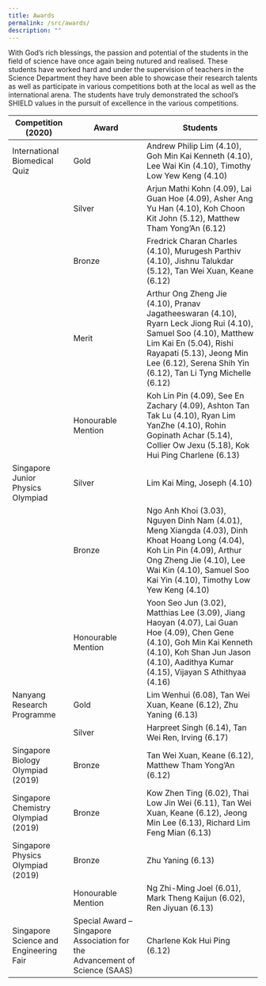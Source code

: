 ```yaml
---
title: Awards
permalink: /src/awards/
description: ""
---
```

With God’s rich blessings, the passion and potential of the students in the field of science have once again being nutured and realised. These students have worked hard and under the supervision of teachers in the Science Department they have been able to showcase their research talents as well as participate in various competitions both at the local as well as the international arena. The students have truly demonstrated the school’s SHIELD values in the pursuit of excellence in the various competitions.

| Competition (2020)     | Award     | Students        |
|--------------|--------------|------------------|
| International Biomedical Quiz          | Gold                                                                        | Andrew Philip Lim (4.10), Goh Min Kai Kenneth (4.10), Lee Wai Kin (4.10), Timothy Low Yew Keng (4.10)                                                                                                                                  |
|                                        | Silver                                                                      | Arjun Mathi Kohn (4.09), Lai Guan Hoe (4.09), Asher Ang Yu Han (4.10), Koh Choon Kit John (5.12), Matthew Tham Yong’An (6.12)                                                                                                          |
|                                        | Bronze                                                                      | Fredrick Charan Charles (4.10), Murugesh Parthiv (4.10), Jishnu Talukdar (5.12), Tan Wei Xuan, Keane (6.12)                                                                                                                            |
|                                        | Merit                                                                       | Arthur Ong Zheng Jie (4.10), Pranav Jagatheeswaran (4.10), Ryarn Leck Jiong Rui (4.10), Samuel Soo (4.10), Matthew Lim Kai En (5.04), Rishi Rayapati (5.13), Jeong Min Lee (6.12), Serena Shih Yin (6.12), Tan Li Tyng Michelle (6.12) |
|                                        | Honourable Mention                                                          | Koh Lin Pin (4.09), See En Zachary (4.09), Ashton Tan Tak Lu (4.10), Ryan Lim YanZhe (4.10), Rohin Gopinath Achar (5.14), Collier Ow Jexu (5.18), Kok Hui Ping Charlene (6.13)                                                         |
| Singapore Junior Physics Olympiad      | Silver                                                                      | Lim Kai Ming, Joseph (4.10)                                                                                                                                                                                                            |
|                                        | Bronze                                                                      | Ngo Anh Khoi (3.03), Nguyen Dinh Nam (4.01), Meng Xiangda (4.03), Dinh Khoat Hoang Long (4.04), Koh Lin Pin (4.09), Arthur Ong Zheng Jie (4.10), Lee Wai Kin (4.10), Samuel Soo Kai Yin (4.10), Timothy Low Yew Keng (4.10)            |
|                                        | Honourable Mention                                                          | Yoon Seo Jun (3.02), Matthias Lee (3.09), Jiang Haoyan (4.07), Lai Guan Hoe (4.09), Chen Gene (4.10), Goh Min Kai Kenneth (4.10), Koh Shan Jun Jason (4.10), Aadithya Kumar (4.15), Vijayan S Athithyaa (4.16)                         |
| Nanyang Research Programme             | Gold                                                                        | Lim Wenhui (6.08), Tan Wei Xuan, Keane (6.12), Zhu Yaning (6.13)                                                                                                                                                                       |
|                                        | Silver                                                                      | Harpreet Singh (6.14), Tan Wei Ren, Irving (6.17)                                                                                                                                                                                      |
| Singapore Biology Olympiad (2019)      | Bronze                                                                      | Tan Wei Xuan, Keane (6.12), Matthew Tham Yong’An (6.12)                                                                                                                                                                                |
| Singapore Chemistry Olympiad (2019)    | Bronze                                                                      | Kow Zhen Ting (6.02), Thai Low Jin Wei (6.11), Tan Wei Xuan, Keane (6.12), Jeong Min Lee (6.13), Richard Lim Feng Mian (6.13)                                                                                                          |
| Singapore Physics Olympiad (2019)      | Bronze                                                                      | Zhu Yaning (6.13)                                                                                                                                                                                                                      |
|                                        | Honourable Mention                                                          | Ng Zhi-Ming Joel (6.01), Mark Theng Kaijun (6.02), Ren Jiyuan (6.13)                                                                                                                                                                   |
| Singapore Science and Engineering Fair | Special Award – Singapore Association for the Advancement of Science (SAAS) | Charlene Kok Hui Ping (6.12)                                                                                                                                                                                                           |